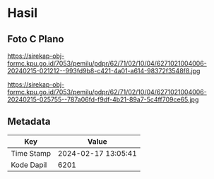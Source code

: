 # Hasil

## Foto C Plano

https://sirekap-obj-formc.kpu.go.id/7053/pemilu/pdpr/62/71/02/10/04/6271021004006-20240215-021212--993fd9b8-c421-4a01-a614-98372f3548f8.jpg

https://sirekap-obj-formc.kpu.go.id/7053/pemilu/pdpr/62/71/02/10/04/6271021004006-20240215-025755--787a06fd-f9df-4b21-89a7-5c4ff709ce65.jpg


## Metadata

| Key        | Value               |
| ---------- | ------------------- |
| Time Stamp | 2024-02-17 13:05:41 |
| Kode Dapil | 6201                |



